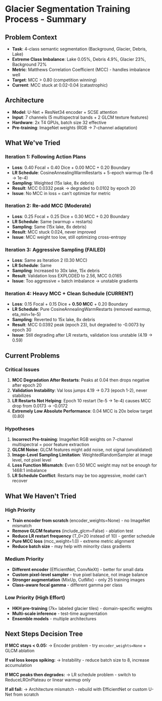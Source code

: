 # Glacier Segmentation Training Process - Summary

## Problem Context
- **Task**: 4-class semantic segmentation (Background, Glacier, Debris, Lake)
- **Extreme Class Imbalance**: Lake 0.05%, Debris 4.9%, Glacier 23%, Background 72%
- **Metric**: Matthews Correlation Coefficient (MCC) - handles imbalance well
- **Target**: MCC > 0.80 (competition winning)
- **Current**: MCC stuck at 0.02-0.04 (catastrophic)

## Architecture
- **Model**: U-Net + ResNet34 encoder + SCSE attention
- **Input**: 7 channels (5 multispectral bands + 2 GLCM texture features)
- **Hardware**: 2x T4 GPUs, batch size 32 effective
- **Pre-training**: ImageNet weights (RGB → 7-channel adaptation)

## What We've Tried

### Iteration 1: Following Action Plans
- **Loss**: 0.40 Focal + 0.40 Dice + 0.00 MCC + 0.20 Boundary
- **LR Schedule**: CosineAnnealingWarmRestarts + 5-epoch warmup (1e-6 → 1e-4)
- **Sampling**: Weighted (15x lake, 8x debris)
- **Result**: MCC 0.0332 peak → degraded to 0.0102 by epoch 20
- **Issue**: No MCC in loss = can't optimize for metric

### Iteration 2: Re-add MCC (Moderate)
- **Loss**: 0.25 Focal + 0.25 Dice + 0.30 MCC + 0.20 Boundary
- **LR Schedule**: Same (warmup + restarts)
- **Sampling**: Same (15x lake, 8x debris)
- **Result**: MCC stuck 0.024, never improved
- **Issue**: MCC weight too low, still optimizing cross-entropy

### Iteration 3: Aggressive Sampling (FAILED)
- **Loss**: Same as Iteration 2 (0.30 MCC)
- **LR Schedule**: Same
- **Sampling**: Increased to 30x lake, 15x debris
- **Result**: Validation loss EXPLODED to 2.56, MCC 0.0165
- **Issue**: Too aggressive = batch imbalance → unstable gradients

### Iteration 4: Heavy MCC + Clean Schedule (CURRENT)
- **Loss**: 0.15 Focal + 0.15 Dice + **0.50 MCC** + 0.20 Boundary
- **LR Schedule**: Pure CosineAnnealingWarmRestarts (removed warmup, eta_min=1e-5)
- **Sampling**: Reverted to 15x lake, 8x debris
- **Result**: MCC 0.0392 peak (epoch 23), but degraded to -0.0073 by epoch 30
- **Issue**: Still degrading after LR restarts, validation loss unstable (4.19 → 0.59)

## Current Problems

### Critical Issues
1. **MCC Degradation After Restarts**: Peaks at 0.04 then drops negative after epoch 20
2. **Validation Instability**: Val loss jumps 4.19 → 0.73 (epoch 1-2), never stabilizes
3. **LR Restarts Not Helping**: Epoch 10 restart (1e-5 → 1e-4) causes MCC drop from 0.0173 → -0.0172
4. **Extremely Low Absolute Performance**: 0.04 MCC is 20x below target (0.80)

### Hypotheses
1. **Incorrect Pre-training**: ImageNet RGB weights on 7-channel multispectral = poor feature extraction
2. **GLCM Noise**: GLCM features might add noise, not signal (unvalidated)
3. **Image-Level Sampling Limitation**: WeightedRandomSampler at image level, not pixel level
4. **Loss Function Mismatch**: Even 0.50 MCC weight may not be enough for 1468:1 imbalance
5. **LR Schedule Conflict**: Restarts may be too aggressive, model can't recover

## What We Haven't Tried

### High Priority
- **Train encoder from scratch** (encoder_weights=None) - no ImageNet mismatch
- **Remove GLCM features** (include_glcm=False) - ablation test
- **Reduce LR restart frequency** (T_0=20 instead of 10) - gentler schedule
- **Pure MCC loss** (mcc_weight=1.0) - extreme metric alignment
- **Reduce batch size** - may help with minority class gradients

### Medium Priority
- **Different encoder** (EfficientNet, ConvNeXt) - better for small data
- **Custom pixel-level sampler** - true pixel balance, not image balance
- **Stronger augmentation** (MixUp, CutMix) - only 25 training images
- **Class-aware focal gamma** - different gamma per class

### Low Priority (High Effort)
- **HKH pre-training** (7k+ labeled glacier tiles) - domain-specific weights
- **Multi-scale inference** - test-time augmentation
- **Ensemble models** - multiple architectures

## Next Steps Decision Tree

**If MCC stays < 0.05:**
→ Encoder problem - try `encoder_weights=None` + GLCM ablation

**If val loss keeps spiking:**
→ Instability - reduce batch size to 8, increase accumulation

**If MCC peaks then degrades:**
→ LR schedule problem - switch to ReduceLROnPlateau or linear warmup only

**If all fail:**
→ Architecture mismatch - rebuild with EfficientNet or custom U-Net from scratch
